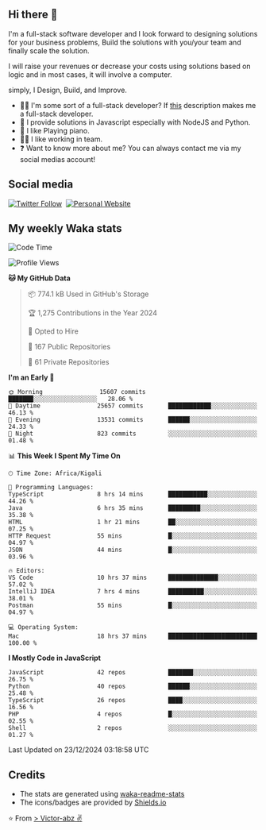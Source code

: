 ## Hi there 👋
I'm a full-stack software developer and I look forward to designing solutions for your business problems, Build the solutions with you/your team and finally scale the solution.

I will raise your revenues or decrease your costs using solutions based on logic and in most cases, it will involve a computer.

simply, I Design, Build, and Improve.

- 👨‍💻 I'm some sort of a full-stack developer? If [this](https://www.w3schools.com/whatis/whatis_fullstack.asp) description makes me a full-stack developer.
- 🌱 I provide solutions in Javascript especially with NodeJS and Python. 
- 🎹 I like Playing piano.
- 👯‍♀️ I like working in team.
- ❓ Want to know more about me? You can always contact me via my social medias account!

## Social media
[![Twitter Follow](https://img.shields.io/twitter/follow/vicky_abz?color=%231DA1F2&label=Twitter&style=for-the-badge&logo=twitter&logoColor=ffffff)](https://twitter.com/vicky_abz)
‎‎ [![Personal Website](https://img.shields.io/static/v1?label=visit&message=victor-abz.com&color=%235F021F&style=for-the-badge)](https://victor-abz.com/)

## My weekly Waka stats
<!--START_SECTION:waka-->
![Code Time](http://img.shields.io/badge/Code%20Time-976%20hrs%2052%20mins-blue)

![Profile Views](http://img.shields.io/badge/Profile%20Views-0-blue)

**🐱 My GitHub Data** 

> 📦 774.1 kB Used in GitHub's Storage 
 > 
> 🏆 1,275 Contributions in the Year 2024
 > 
> 💼 Opted to Hire
 > 
> 📜 167 Public Repositories 
 > 
> 🔑 61 Private Repositories 
 > 
**I'm an Early 🐤** 

```text
🌞 Morning                15607 commits       ███████░░░░░░░░░░░░░░░░░░   28.06 % 
🌆 Daytime                25657 commits       ████████████░░░░░░░░░░░░░   46.13 % 
🌃 Evening                13531 commits       ██████░░░░░░░░░░░░░░░░░░░   24.33 % 
🌙 Night                  823 commits         ░░░░░░░░░░░░░░░░░░░░░░░░░   01.48 % 
```


📊 **This Week I Spent My Time On** 

```text
🕑︎ Time Zone: Africa/Kigali

💬 Programming Languages: 
TypeScript               8 hrs 14 mins       ███████████░░░░░░░░░░░░░░   44.26 % 
Java                     6 hrs 35 mins       █████████░░░░░░░░░░░░░░░░   35.38 % 
HTML                     1 hr 21 mins        ██░░░░░░░░░░░░░░░░░░░░░░░   07.25 % 
HTTP Request             55 mins             █░░░░░░░░░░░░░░░░░░░░░░░░   04.97 % 
JSON                     44 mins             █░░░░░░░░░░░░░░░░░░░░░░░░   03.96 % 

🔥 Editors: 
VS Code                  10 hrs 37 mins      ██████████████░░░░░░░░░░░   57.02 % 
IntelliJ IDEA            7 hrs 4 mins        ██████████░░░░░░░░░░░░░░░   38.01 % 
Postman                  55 mins             █░░░░░░░░░░░░░░░░░░░░░░░░   04.97 % 

💻 Operating System: 
Mac                      18 hrs 37 mins      █████████████████████████   100.00 % 
```

**I Mostly Code in JavaScript** 

```text
JavaScript               42 repos            ███████░░░░░░░░░░░░░░░░░░   26.75 % 
Python                   40 repos            ██████░░░░░░░░░░░░░░░░░░░   25.48 % 
TypeScript               26 repos            ████░░░░░░░░░░░░░░░░░░░░░   16.56 % 
PHP                      4 repos             █░░░░░░░░░░░░░░░░░░░░░░░░   02.55 % 
Shell                    2 repos             ░░░░░░░░░░░░░░░░░░░░░░░░░   01.27 % 
```




 Last Updated on 23/12/2024 03:18:58 UTC
<!--END_SECTION:waka-->

## Credits
- The stats are generated using [waka-readme-stats](https://github.com/anmol098/waka-readme-stats)
- The icons/badges are provided by [Shields.io](https://shields.io/)

⭐️ From [> Victor-abz ✌](https://victor-abz.com/)
